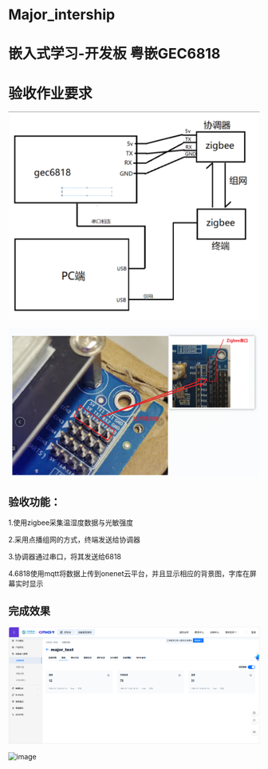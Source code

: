 # Major_intership

# 嵌入式学习-开发板 粤嵌GEC6818

# 验收作业要求

![image](https://github.com/Amstriver/Major_intership/blob/master/imgs/work_1.png)

![image](https://github.com/Amstriver/Major_intership/blob/master/imgs/work_2.png)

## 验收功能：

1.使用zigbee采集温湿度数据与光敏强度

2.采用点播组网的方式，终端发送给协调器

3.协调器通过串口，将其发送给6818

4.6818使用mqtt将数据上传到onenet云平台，并且显示相应的背景图，字库在屏幕实时显示

## 完成效果

![image](https://github.com/Amstriver/Major_intership/blob/master/imgs/work_3.png)

![image](https://github.com/Amstriver/Major_intership/blob/master/imgs/work_4.jpg)


